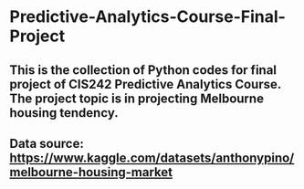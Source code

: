 # Predictive-Analytics-Course-Final-Project


## This is the collection of Python codes for final project of CIS242 Predictive Analytics Course. The project topic is in projecting Melbourne housing tendency.
## Data source: https://www.kaggle.com/datasets/anthonypino/melbourne-housing-market
